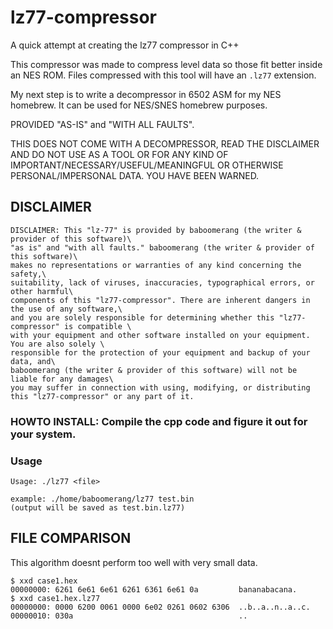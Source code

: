 # lz77-compressor
A quick attempt at creating the lz77 compressor in C++

This compressor was made to compress level data so those fit better inside an NES ROM.
Files compressed with this tool will have an `.lz77` extension. 

My next step is to write a decompressor in 6502 ASM for my NES homebrew.
It can be used for NES/SNES homebrew purposes.

PROVIDED "AS-IS" and "WITH ALL FAULTS".

THIS DOES NOT COME WITH A DECOMPRESSOR, READ THE DISCLAIMER AND DO NOT USE AS A TOOL OR FOR ANY KIND OF IMPORTANT/NECESSARY/USEFUL/MEANINGFUL
OR OTHERWISE PERSONAL/IMPERSONAL DATA. YOU HAVE BEEN WARNED.

DISCLAIMER
------------------------------------------------
```
DISCLAIMER: This "lz-77" is provided by baboomerang (the writer & provider of this software)\
"as is" and "with all faults." baboomerang (the writer & provider of this software)\
makes no representations or warranties of any kind concerning the safety,\
suitability, lack of viruses, inaccuracies, typographical errors, or other harmful\
components of this "lz77-compressor". There are inherent dangers in the use of any software,\
and you are solely responsible for determining whether this "lz77-compressor" is compatible \
with your equipment and other software installed on your equipment. You are also solely \
responsible for the protection of your equipment and backup of your data, and\
baboomerang (the writer & provider of this software) will not be liable for any damages\
you may suffer in connection with using, modifying, or distributing this "lz77-compressor" or any part of it.
```
### HOWTO INSTALL: Compile the cpp code and figure it out for your system.

### Usage

```
Usage: ./lz77 <file>

example: ./home/baboomerang/lz77 test.bin
(output will be saved as test.bin.lz77)
```

## FILE COMPARISON
This algorithm doesnt perform too well with very small data.
```
$ xxd case1.hex
00000000: 6261 6e61 6e61 6261 6361 6e61 0a         bananabacana.
$ xxd case1.hex.lz77
00000000: 0000 6200 0061 0000 6e02 0261 0602 6306  ..b..a..n..a..c.
00000010: 030a                                     ..
```
